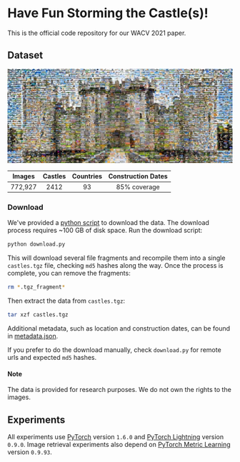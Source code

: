 # Have Fun Storming the Castle(s)!

This is the official code repository for our WACV 2021 paper.

## Dataset

![Castle Mosaic](docs/castle-mosaic.jpg)

| Images | Castles | Countries | Construction Dates |
| :---: | :----: | :----: | :----: |
| 772,927 | 2412 | 93 | 85% coverage |

### Download

We've provided a [python script](download.py) to download the data. The download process requires ~100 GB of disk space. Run the download script:
```bash
python download.py
```
This will download several file fragments and recompile them into a single `castles.tgz` file, checking `md5` hashes along the way. Once the process is complete, you can remove the fragments:
```bash
rm *.tgz_fragment*
```
Then extract the data from `castles.tgz`:
```bash
tar xzf castles.tgz
```

Additional metadata, such as location and construction dates, can be found in [metadata.json](metadata.json).

If you prefer to do the download manually, check `download.py` for remote urls and expected `md5` hashes.

#### Note

The data is provided for research purposes. We do not own the rights to the images.

## Experiments

All experiments use [PyTorch](https://pytorch.org/) version `1.6.0` and [PyTorch Lightning](https://www.pytorchlightning.ai/) version `0.9.0`. Image retrieval experiments also depend on [PyTorch Metric Learning](https://kevinmusgrave.github.io/pytorch-metric-learning/) version `0.9.93`.
